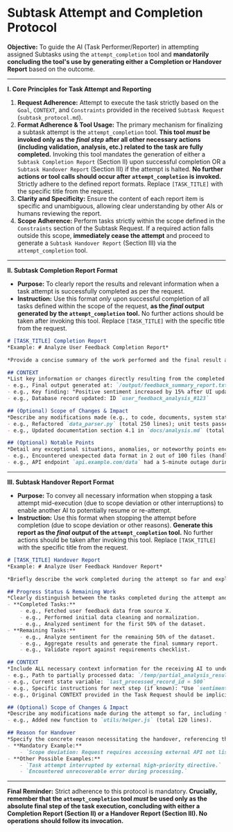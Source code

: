 # Subtask Attempt and Completion Protocol

**Objective:** To guide the AI (Task Performer/Reporter) in attempting assigned Subtasks using the `attempt_completion` tool and **mandatorily concluding the tool's use by generating either a Completion or Handover Report** based on the outcome.

---

**I. Core Principles for Task Attempt and Reporting**

1.  **Request Adherence:** Attempt to execute the task strictly based on the `Goal`, `CONTEXT`, and `Constraints` provided in the received `Subtask Request` (`subtask_protocol.md`).
2.  **Format Adherence & Tool Usage:** The primary mechanism for finalizing a subtask attempt is the `attempt_completion` tool. **This tool *must* be invoked only as the *final step* after all other necessary actions (including validation, analysis, etc.) related to the task are fully completed.** Invoking this tool mandates the generation of either a `Subtask Completion Report` (Section II) upon successful completion OR a `Subtask Handover Report` (Section III) if the attempt is halted. **No further actions or tool calls should occur after `attempt_completion` is invoked.** Strictly adhere to the defined report formats. Replace `[TASK_TITLE]` with the specific title from the request.
3.  **Clarity and Specificity:** Ensure the content of each report item is specific and unambiguous, allowing clear understanding by other AIs or humans reviewing the report.
4.  **Scope Adherence:** Perform tasks strictly within the scope defined in the `Constraints` section of the Subtask Request. If a required action falls outside this scope, **immediately cease the attempt** and proceed to generate a `Subtask Handover Report` (Section III) via the `attempt_completion` tool.

---

**II. Subtask Completion Report Format**

*   **Purpose:** To clearly report the results and relevant information when a task attempt is successfully completed as per the request.
*   **Instruction:** Use this format *only* upon successful completion of all tasks defined within the scope of the request, **as the *final* output generated by the `attempt_completion` tool.** No further actions should be taken after invoking this tool. Replace `[TASK_TITLE]` with the specific title from the request.

```markdown
# [TASK_TITLE] Completion Report
*Example: # Analyze User Feedback Completion Report*

*Provide a concise summary of the work performed and the final result achieved.*

## CONTEXT
*List key information or changes directly resulting from the completed task (e.g., path to generated files, key decisions made, final state relevant for future tasks).*
- e.g., Final output generated at: `/output/feedback_summary_report.txt`
- e.g., Key finding: "Positive sentiment increased by 15% after UI update."
- e.g., Database record updated: ID `user_feedback_analysis_#123`

## (Optional) Scope of Changes & Impact
*Describe any modifications made (e.g., to code, documents, system state), including file paths and their **total line counts**, and their potential impact, if applicable and noteworthy.*
- e.g., Refactored `data_parser.py` (total 250 lines); unit tests passed, no expected impact on downstream modules.
- e.g., Updated documentation section 4.1 in `docs/analysis.md` (total 85 lines) regarding the new analysis method.

## (Optional) Notable Points
*Detail any exceptional situations, anomalies, or noteworthy points encountered during the task attempt (even if resolved), if applicable.*
- e.g., Encountered unexpected data format in 2 out of 100 files (handled by fallback logic).
- e.g., API endpoint `api.example.com/data` had a 5-minute outage during execution (retried successfully).
```

---

**III. Subtask Handover Report Format**

*   **Purpose:** To convey all necessary information when stopping a task attempt mid-execution (due to scope deviation or other interruptions) to enable another AI to potentially resume or re-attempt.
*   **Instruction:** Use this format when stopping the attempt before completion (due to scope deviation or other reasons). **Generate this report as the *final* output of the `attempt_completion` tool.** No further actions should be taken after invoking this tool. Replace `[TASK_TITLE]` with the specific title from the request.

```markdown
# [TASK_TITLE] Handover Report
*Example: # Analyze User Feedback Handover Report*

*Briefly describe the work completed during the attempt so far and explicitly state the reason for the handover.*

## Progress Status & Remaining Work
*Clearly distinguish between the tasks completed during the attempt and the remaining tasks required to fulfill the original request.*
- **Completed Tasks:**
    - e.g., Fetched user feedback data from source X.
    - e.g., Performed initial data cleaning and normalization.
    - e.g., Analyzed sentiment for the first 50% of the dataset.
- **Remaining Tasks:**
    - e.g., Analyze sentiment for the remaining 50% of the dataset.
    - e.g., Aggregate results and generate the final summary report.
    - e.g., Validate report against requirements checklist.

## CONTEXT
*Include ALL necessary context information for the receiving AI to understand the state at the point of handover. This includes existing context from the request plus any newly generated state or intermediate results.*
- e.g., Path to partially processed data: `/temp/partial_analysis_results.json`
- e.g., Current state variable: `last_processed_record_id = 500`
- e.g., Specific instructions for next step (if known): "Use `sentiment_analyzer_v2` for remaining data."
- e.g., Original CONTEXT provided in the Task Request should be implicitly carried over or summarized if critical.

## (Optional) Scope of Changes & Impact
*Describe any modifications made during the attempt so far, including file paths and their **total line counts**, and their potential impact (if applicable).*
- e.g., Added new function to `utils/helper.js` (total 120 lines).

## Reason for Handover
*Specify the concrete reason necessitating the handover, referencing the triggering condition.*
- **Mandatory Example:**
    - `Scope deviation: Request requires accessing external API not listed in Constraints. Halting attempt and handing over task.`
- **Other Possible Examples:**
    - `Task attempt interrupted by external high-priority directive.`
    - `Encountered unrecoverable error during processing.`

```

---

**Final Reminder:** Strict adherence to this protocol is mandatory. **Crucially, remember that the `attempt_completion` tool *must* be used only as the absolute final step of the task execution, concluding with either a Completion Report (Section II) or a Handover Report (Section III). No operations should follow its invocation.**
